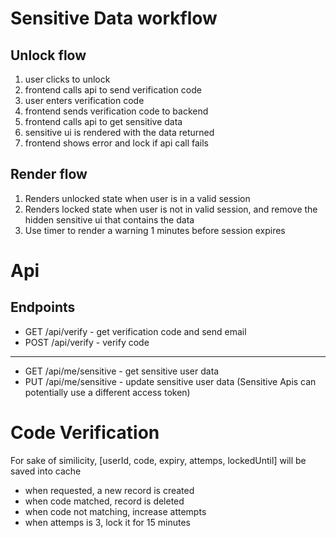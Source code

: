 
# Sensitive Data workflow
## Unlock flow
1. user clicks to unlock
2. frontend calls api to send verification code
3. user enters verification code
4. frontend sends verification code to backend 
5. frontend calls api to get sensitive data 
6. sensitive ui is rendered with the data returned
7. frontend shows error and lock if api call fails

## Render flow
1. Renders unlocked state when user is in a valid session
2. Renders locked state when user is not in valid session, and remove the hidden sensitive ui that contains the data
3. Use timer to render a warning 1 minutes before session expires


# Api

## Endpoints
- GET /api/verify  - get verification code and send email
- POST /api/verify - verify code
---
- GET /api/me/sensitive - get sensitive user data
- PUT /api/me/sensitive - update sensitive user data
(Sensitive Apis can potentially use a different access token)

# Code Verification
For sake of similicity, [userId, code, expiry, attemps, lockedUntil] will be saved into cache
- when requested, a new record is created
- when code matched, record is deleted
- when code not matching, increase attempts
- when attemps is 3, lock it for 15 minutes


